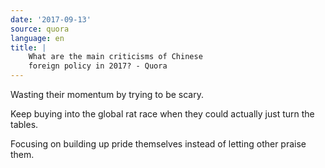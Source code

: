 ```yaml
---
date: '2017-09-13'
source: quora
language: en
title: |
    What are the main criticisms of Chinese
    foreign policy in 2017? - Quora
---
```


Wasting their momentum by trying to be scary.

Keep buying into the global rat race when they could actually just turn
the tables.

Focusing on building up pride themselves instead of letting other praise
them.
